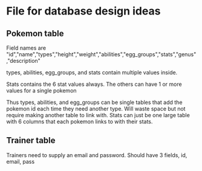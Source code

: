 # File for database design ideas

## Pokemon table
Field names are "id","name","types","height","weight","abilities","egg_groups","stats","genus","description"

types, abilities, egg_groups, and stats contain multiple values inside.

Stats contains the 6 stat values always.
The others can have 1 or more values for a single pokemon

Thus types, abilities, and egg_groups can be single tables that add the pokemon id each time they need another type. Will waste space but not require making another table to link with.
Stats can just be one large table with 6 columns that each pokemon links to with their stats.

## Trainer table
Trainers need to supply an email and password. Should have 3 fields, id, email, pass
